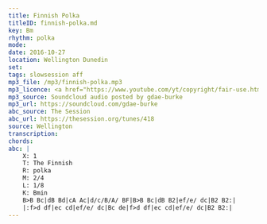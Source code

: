 ```yaml
---
title: Finnish Polka
titleID: finnish-polka.md
key: Bm
rhythm: polka
mode:
date: 2016-10-27
location: Wellington Dunedin
set:
tags: slowsession aff 
mp3_file: /mp3/finnish-polka.mp3
mp3_licence: <a href="https://www.youtube.com/yt/copyright/fair-use.html">Fair Use</a>
mp3_source: Soundcloud audio posted by gdae-burke
mp3_url: https://soundcloud.com/gdae-burke
abc_source: The Session
abc_url: https://thesession.org/tunes/418
source: Wellington
transcription:
chords:
abc: |
    X: 1
    T: The Finnish
    R: polka
    M: 2/4
    L: 1/8
    K: Bmin
    B>B Bc|dB Bd|cA Ac|d/c/B/A/ BF|B>B Bc|dB B2|ef/e/ dc|B2 B2:|
    |:f>d df|ec cd|ef/e/ dc|Bc de|f>d df|ec cd|ef/e/ dc|B2 B2:|
---
```

